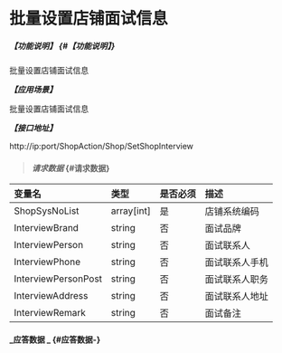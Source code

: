 # 批量设置店铺面试信息

##### _【功能说明】_ {#【功能说明】}

批量设置店铺面试信息

_**【应用场景】**_

批量设置店铺面试信息

_**【接口地址】**_

http://ip:port/ShopAction/Shop/SetShopInterview

> #### _请求数据_ {#请求数据}

| 变量名 | 类型 | 是否必须 | 描述 |
| :--- | :--- | :--- | :--- |
| ShopSysNoList |array[int] | 是 | 店铺系统编码 |
| InterviewBrand| string| 否 |面试品牌|
| InterviewPerson| string| 否 | 面试联系人 |
| InterviewPhone| string| 否 |面试联系人手机|
| InterviewPersonPost| string| 否 | 面试联系人职务 |
| InterviewAddress| string| 否 |面试联系人地址|
| InterviewRemark| string| 否 | 面试备注 |








#### _应答数据 _ {#应答数据-}



